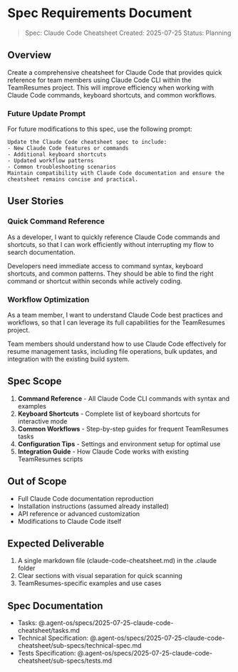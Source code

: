 # Spec Requirements Document

> Spec: Claude Code Cheatsheet
> Created: 2025-07-25
> Status: Planning

## Overview

Create a comprehensive cheatsheet for Claude Code that provides quick reference for team members using Claude Code CLI within the TeamResumes project. This will improve efficiency when working with Claude Code commands, keyboard shortcuts, and common workflows.

### Future Update Prompt

For future modifications to this spec, use the following prompt:
```
Update the Claude Code cheatsheet spec to include:
- New Claude Code features or commands
- Additional keyboard shortcuts
- Updated workflow patterns
- Common troubleshooting scenarios
Maintain compatibility with Claude Code documentation and ensure the cheatsheet remains concise and practical.
```

## User Stories

### Quick Command Reference

As a developer, I want to quickly reference Claude Code commands and shortcuts, so that I can work efficiently without interrupting my flow to search documentation.

Developers need immediate access to command syntax, keyboard shortcuts, and common patterns. They should be able to find the right command or shortcut within seconds while actively coding.

### Workflow Optimization

As a team member, I want to understand Claude Code best practices and workflows, so that I can leverage its full capabilities for the TeamResumes project.

Team members should understand how to use Claude Code effectively for resume management tasks, including file operations, bulk updates, and integration with the existing build system.

## Spec Scope

1. **Command Reference** - All Claude Code CLI commands with syntax and examples
2. **Keyboard Shortcuts** - Complete list of keyboard shortcuts for interactive mode
3. **Common Workflows** - Step-by-step guides for frequent TeamResumes tasks
4. **Configuration Tips** - Settings and environment setup for optimal use
5. **Integration Guide** - How Claude Code works with existing TeamResumes scripts

## Out of Scope

- Full Claude Code documentation reproduction
- Installation instructions (assumed already installed)
- API reference or advanced customization
- Modifications to Claude Code itself

## Expected Deliverable

1. A single markdown file (claude-code-cheatsheet.md) in the .claude folder
2. Clear sections with visual separation for quick scanning
3. TeamResumes-specific examples and use cases

## Spec Documentation

- Tasks: @.agent-os/specs/2025-07-25-claude-code-cheatsheet/tasks.md
- Technical Specification: @.agent-os/specs/2025-07-25-claude-code-cheatsheet/sub-specs/technical-spec.md
- Tests Specification: @.agent-os/specs/2025-07-25-claude-code-cheatsheet/sub-specs/tests.md